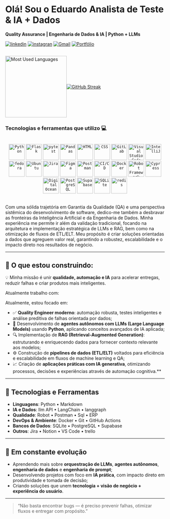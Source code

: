 

# Olá! Sou o Eduardo Analista de Teste & IA + Dados
**Quality Assurance | Engenharia de Dados & IA | Python + LLMs**
<br>

[![linkedin](https://img.shields.io/badge/LinkedIn-0077B5?style=for-the-badge&logo=linkedin&logoColor=white/)](https://www.linkedin.com/in/eduardo-alves95/)
[![instagran](https://img.shields.io/badge/Instagram-E4405F?style=for-the-badge&logo=instagram&logoColor=white)](https://www.instagram.com/edu_alves95/)
[![Gmail](https://img.shields.io/badge/Gmail-D14836?style=for-the-badge&logo=gmail&logoColor=white)](mailto:eduardo.telecomrbs@gmail.com)
[![Portfólio](https://img.shields.io/badge/Portfólio-Visitar-blue?style=for-the-badge&logo=google-chrome&logoColor=white)](https://edugitqa.github.io/Portfolio_Eduardo/)

##
<div style="display: flex; align-items: center;">
  <img height="194em" src="https://github-readme-stats.vercel.app/api/top-langs/?username=edugitQA&layout=compact&langs_count=7&theme=highcontrast" alt="Most Used Languages"/>
<a href="https://git.io/streak-stats"><img src="https://github-readme-streak-statsv1.vercel.app?user=edugitQA&theme=dark" alt="GitHub Streak" /></a>
  
</div>


### Tecnologias e ferramentas que utilizo 💻
<div style="display: inline_block"><br/>
	<div style="display: inline_block">       
<div align="center">
	<code><img width="50" src="https://raw.githubusercontent.com/marwin1991/profile-technology-icons/refs/heads/main/icons/python.png" alt="Python" title="Python"/></code>
	<code><img width="50" src="https://raw.githubusercontent.com/marwin1991/profile-technology-icons/refs/heads/main/icons/flask.png" alt="Flask" title="Flask"/></code>
	<code><img width="50" src="https://raw.githubusercontent.com/marwin1991/profile-technology-icons/refs/heads/main/icons/pytest.png" alt="pytest" title="pytest"/></code>
	<code><img width="50" src="https://raw.githubusercontent.com/marwin1991/profile-technology-icons/refs/heads/main/icons/pandas.png" alt="Pandas" title="Pandas"/></code>
	<code><img width="50" src="https://user-images.githubusercontent.com/25181517/192158954-f88b5814-d510-4564-b285-dff7d6400dad.png" alt="HTML" title="HTML"/></code>
	<code><img width="50" src="https://user-images.githubusercontent.com/25181517/183898674-75a4a1b1-f960-4ea9-abcb-637170a00a75.png" alt="CSS" title="CSS"/></code>
	<code><img width="50" src="https://user-images.githubusercontent.com/25181517/192108376-c675d39b-90f6-4073-bde6-5a9291644657.png" alt="GitLab" title="GitLab"/></code>
	<code><img width="50" src="https://user-images.githubusercontent.com/25181517/192108891-d86b6220-e232-423a-bf5f-90903e6887c3.png" alt="Visual Studio Code" title="Visual Studio Code"/></code>
	<code><img width="50" src="https://user-images.githubusercontent.com/25181517/192108890-200809d1-439c-4e23-90d3-b090cf9a4eea.png" alt="IntelliJ" title="IntelliJ"/></code>
	<code><img width="50" src="https://user-images.githubusercontent.com/25181517/186885787-4011a347-1f68-472c-bf8b-31ed1bb4f8ce.png" alt="fedora" title="fedora"/></code>
	<code><img width="50" src="https://user-images.githubusercontent.com/25181517/186884153-99edc188-e4aa-4c84-91b0-e2df260ebc33.png" alt="Ubuntu" title="Ubuntu"/></code>
 	<code><img width="50" src="https://user-images.githubusercontent.com/25181517/183912952-83784e94-629d-4c34-a961-ae2ae795b662.png" alt="Jira" title="Jira"/></code>
	<code><img width="50" src="https://user-images.githubusercontent.com/25181517/189715289-df3ee512-6eca-463f-a0f4-c10d94a06b2f.png" alt="Figma" title="Figma"/></code>
	<code><img width="50" src="https://user-images.githubusercontent.com/25181517/192109061-e138ca71-337c-4019-8d42-4792fdaa7128.png" alt="Postman" title="Postman"/></code>
	<code><img width="50" src="https://user-images.githubusercontent.com/25181517/183868728-b2e11072-00a5-47e2-8a4e-4ebbb2b8c554.png" alt="CI/CD" title="CI/CD"/></code>
	<code><img width="50" src="https://user-images.githubusercontent.com/25181517/117207330-263ba280-adf4-11eb-9b97-0ac5b40bc3be.png" alt="Docker" title="Docker"/></code>
	<code><img width="50" src="https://user-images.githubusercontent.com/25181517/201476821-3431d126-ae72-4c2a-a3c7-8a847070beeb.png" alt="Robot Framework" title="Robot Framework"/></code>
 	<code><img width="50" src="https://user-images.githubusercontent.com/68279555/200387386-276c709f-380b-46cc-81fd-f292985927a8.png" alt="Cypress" title="Cypress"/></code>
 	<code><img width="50" src="https://raw.githubusercontent.com/marwin1991/profile-technology-icons/refs/heads/main/icons/digital_ocean.png" alt="Digital Ocean" title="Digital Ocean"/></code>	
	<code><img width="50" src="https://user-images.githubusercontent.com/25181517/117208740-bfb78400-adf5-11eb-97bb-09072b6bedfc.png" alt="PostgreSQL" title="PostgreSQL"/></code>
 	<code><img width="50" src="https://raw.githubusercontent.com/marwin1991/profile-technology-icons/refs/heads/main/icons/supabase.png" alt="Supabase" title="Supabase"/></code>
	<code><img width="50" src="https://raw.githubusercontent.com/marwin1991/profile-technology-icons/refs/heads/main/icons/sqlite.png" alt="SQLite" title="SQLite"/></code>
	<code><img width="50" src="https://raw.githubusercontent.com/marwin1991/profile-technology-icons/refs/heads/main/icons/redis.png" alt="redis" title="redis"/></code>

</div>

  <div align="center">
	
	
</div>
<br>

Com uma sólida trajetória em Garantia da Qualidade (QA) e uma perspectiva sistêmica do desenvolvimento de software, dedico-me também a desbravar as fronteiras da Inteligência Artificial e da Engenharia de Dados. Minha experiência me permite ir além da validação tradicional, focando na arquitetura e implementação estratégica de LLMs e RAG, bem como na otimização de fluxos de ETL/ELT. Meu propósito é criar soluções orientadas a dados que agreguem valor real, garantindo a robustez, escalabilidade e o impacto direto nos resultados de negócio.

---

## 🚀 O que estou construindo:

💡 Minha missão é unir **qualidade, automação e IA** para acelerar entregas, reduzir falhas e criar produtos mais inteligentes.

Atualmente trabalho com:

Atualmente, estou focado em:

- ✅ **Quality Engineer moderno**: automação robusta, testes inteligentes e análise preditiva de falhas orientada por dados;
- 🧠 Desenvolvimento de **agentes autônomos com LLMs (Large Language Models)** usando **Python**, aplicando conceitos avançados de IA aplicada;
- 🔍 Implementação de **RAG (Retrieval-Augmented Generation)**: estruturando e enriquecendo dados para fornecer contexto relevante aos modelos;
- ⚙️ Construção de **pipelines de dados (ETL/ELT)** voltados para eficiência e escalabilidade em fluxos de machine learning e QA;
- 📈 Criação de **aplicações práticas com IA generativa**, otimizando processos, decisões e experiências através de automação cognitiva.**
---

## 🧰 Tecnologias e Ferramentas

- **Linguagens**: Python • Markdown
- **IA e Dados**: llm API • LangChain • langgraph 
- **Qualidade**: Robot • Postman • Sql • ERP   
- **DevOps & Ambiente**: Docker • Git • GitHub Actions
- **Bancos de Dados**: SQLite • PostgreSQL • Supabase
- **Outros**: Jira • Notion • VS Code • trello 

---

## 🌱 Em constante evolução

- Aprendendo mais sobre **orquestração de LLMs**, **agentes autônomos**, **engenharia de dados** e **engenharia de prompt**;
- Desenvolvendo projetos com foco em **IA prática**, com impacto direto em produtividade e tomada de decisão;
- Criando soluções que unem **tecnologia + visão de negócio + experiência do usuário**.

---

> “Não basta encontrar bugs — é preciso prevenir falhas, otimizar fluxos e entregar com propósito.”


 

	


















